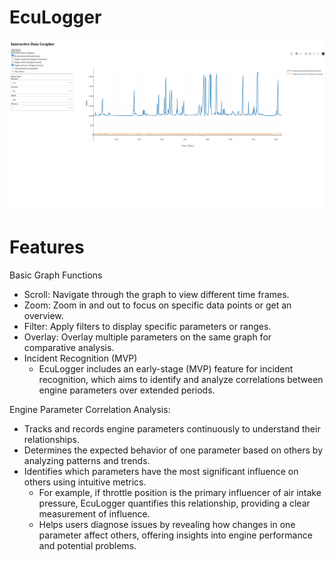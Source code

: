 # EcuLogger

![Basic Grapgh](./assets/BasicGraph.png)

# Features
Basic Graph Functions
- Scroll: Navigate through the graph to view different time frames.
- Zoom: Zoom in and out to focus on specific data points or get an overview.
- Filter: Apply filters to display specific parameters or ranges.
- Overlay: Overlay multiple parameters on the same graph for comparative analysis.
- Incident Recognition (MVP)
  - EcuLogger includes an early-stage (MVP) feature for incident recognition, which aims to identify and analyze correlations between engine parameters over extended periods.

Engine Parameter Correlation Analysis:
- Tracks and records engine parameters continuously to understand their relationships.
- Determines the expected behavior of one parameter based on others by analyzing patterns and trends.
- Identifies which parameters have the most significant influence on others using intuitive metrics.
  - For example, if throttle position is the primary influencer of air intake pressure, EcuLogger quantifies this relationship, providing a clear measurement of influence.
  - Helps users diagnose issues by revealing how changes in one parameter affect others, offering insights into engine performance and potential problems.
 
